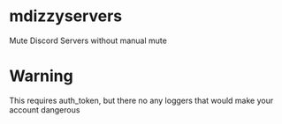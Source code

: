 # mdizzyservers
Mute Discord Servers without manual mute

# Warning
This requires auth_token, but there no any loggers that would make your account dangerous
